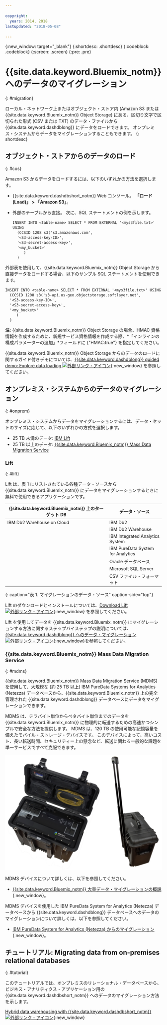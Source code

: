 ```yaml
---

copyright:
  years: 2014, 2018
lastupdated: "2018-05-08"

---
```


<!-- Attribute definitions --> 
{:new_window: target="_blank"}
{:shortdesc: .shortdesc}
{:codeblock: .codeblock}
{:screen: .screen}
{:pre: .pre}

# {{site.data.keyword.Bluemix_notm}} へのデータのマイグレーション
{: #migration}

ローカル・ネットワーク上またはオブジェクト・ストア内 (Amazon S3 または {{site.data.keyword.Bluemix_notm}} Object Storage) にある、区切り文字で区切られた形式 (CSV または TXT) のデータ・ファイルから {{site.data.keyword.dashdblong}} にデータをロードできます。 オンプレミス・システムからデータをマイグレーションすることもできます。
{: shortdesc}

## オブジェクト・ストアからのデータのロード
{: #cos}

Amazon S3 からデータをロードするには、以下のいずれかの方法を選択します。
  * {{site.data.keyword.dashdbshort_notm}} Web コンソール。 **「ロード (Load)」 > 「Amazon S3」**。 
  * 外部のテーブルから直接。 次に、SQL ステートメントの例を示します。

    ```
    INSERT INTO <table-name> SELECT * FROM EXTERNAL '<mys3file.txt>' USING
      (CCSID 1208 s3('s3.amazonaws.com', 
      '<S3-access-key-ID>',
      '<S3-secret-access-key>', 
      '<my_bucket>'
         )
      )      
    ```

外部表を使用して、{{site.data.keyword.Bluemix_notm}} Object Storage から直接データをロードする場合、以下のサンプル SQL ステートメントを使用できます。

```
INSERT INTO <table-name> SELECT * FROM EXTERNAL '<mys3file.txt>' USING
  (CCSID 1208 s3('s3-api.us-geo.objectstorage.softlayer.net', 
  '<S3-access-key-ID>',
  '<S3-secret-access-key>', 
  '<my_bucket>'
     )
  )      
```

**注:** {{site.data.keyword.Bluemix_notm}} Object Storage の場合、HMAC 資格情報を作成するために、新規サービス資格情報を作成する際、*「インラインの構成パラメーターの追加」*フィールドに {"HMAC:true"} を指定してください。

{{site.data.keyword.Bluemix_notm}} Object Storage からのデータのロードに関するガイド付きデモについては、[{{site.data.keyword.dashdblong}} guided demo: Explore data loading ![外部リンク・アイコン](../../icons/launch-glyph.svg "外部リンク・アイコン")](https://www.ibm.com/cloud/garage/demo/try-db2-warehouse-cloud){:new_window} を参照してください。

## オンプレミス・システムからのデータのマイグレーション
{: #onprem}

オンプレミス・システムからデータをマイグレーションするには、データ・セットのサイズに応じて、以下のいずれかの方式を選択します。
* 25 TB 未満のデータ: [IBM Lift](#lift)
* 25 TB 以上のデータ: [{{site.data.keyword.Bluemix_notm}} Mass Data Migration Service](#mdms)

### Lift
{: #lift}

Lift は、表 1 にリストされている各種データ・ソースから {{site.data.keyword.Bluemix_notm}} にデータをマイグレーションするときに無料で使用できるアプリケーションです。 

| {{site.data.keyword.Bluemix_notm}} 上のターゲット DB | データ・ソース |
|------------------------------|-------------|
| IBM Db2 Warehouse on Cloud   | IBM Db2 |
|                              | IBM Db2 Warehouse |
|                              | IBM Integrated Analytics System |
|                              | IBM PureData System for Analytics |
|                              | Oracle データベース |
|                              | Microsoft SQL Server |
|                              | CSV ファイル・フォーマット |
{: caption="表 1. マイグレーションのデータ・ソース" caption-side="top"}

Lift のダウンロードとインストールについては、[Download Lift ![外部リンク・アイコン](../../icons/launch-glyph.svg "外部リンク・アイコン")](https://lift.ng.bluemix.net/#download){:new_window} を参照してください。

Lift を使用してデータを {{site.data.keyword.Bluemix_notm}} にマイグレーションする方法に関するステップバイステップの説明については、[{{site.data.keyword.dashdblong}} へのデータ・マイグレーション ![外部リンク・アイコン](../../icons/launch-glyph.svg "外部リンク・アイコン")](https://lift.ng.bluemix.net/#docs){:new_window}を参照してください。

### {{site.data.keyword.Bluemix_notm}} Mass Data Migration Service
{: #mdms}

{{site.data.keyword.Bluemix_notm}} Mass Data Migration Service (MDMS) を使用して、大規模な (約 25 TB 以上) IBM PureData Systems for Analytics (Netezza) データベースから、{{site.data.keyword.Bluemix_notm}} 上の完全管理された {{site.data.keyword.dashdblong}} データベースにデータをマイグレーションできます。

MDMS は、テラバイト単位からペタバイト単位までのデータを {{site.data.keyword.Bluemix_notm}} に物理的に転送するための高速かつシンプルで安全な方法を提供します。 MDMS は、120 TB の使用可能な記憶容量を備えたモバイル・ストレージ・デバイスです。 このデバイスによって、高いコスト、長い転送時間、セキュリティー上の懸念など、転送に関わる一般的な課題を単一サービスですべて克服できます。

![Mass Data Migration Service デバイスの表示](images/mdms.svg)

MDMS デバイスについて詳しくは、以下を参照してください。 
- [{{site.data.keyword.Bluemix_notm}} 大量データ・マイグレーションの概説](/docs/infrastructure/mass-data-migration/index.html#getting-started-with-ibm-cloud-mass-data-migration){:new_window}。

MDMS デバイスを使用した IBM PureData System for Analytics (Netezza) データベースから {{site.data.keyword.dashdblong}} データベースへのデータのマイグレーションについて詳しくは、以下を参照してください。 
- [IBM PureData System for Analytics (Netezza) からのマイグレーション](/docs/services/Db2whc/pda_db2whc_mdms.html){:new_window}。

## チュートリアル: Migrating data from on-premises relational databases
{: #tutorial}

このチュートリアルでは、オンプレミスのリレーショナル・データベースから、ビジネス・アナリティクス・アプリケーション用の {{site.data.keyword.dashdbshort_notm}} へのデータのマイグレーション方法を示します。 

[Hybrid data warehousing with {{site.data.keyword.dashdbshort_notm}} ![外部リンク・アイコン](../../icons/launch-glyph.svg "外部リンク・アイコン")](https://www.ibm.com/cloud/garage/tutorials/ibm-db2-warehouse-on-cloud/hybrid-data-warehousing-with-db-2-warehouse-on-cloud){:new_window}

